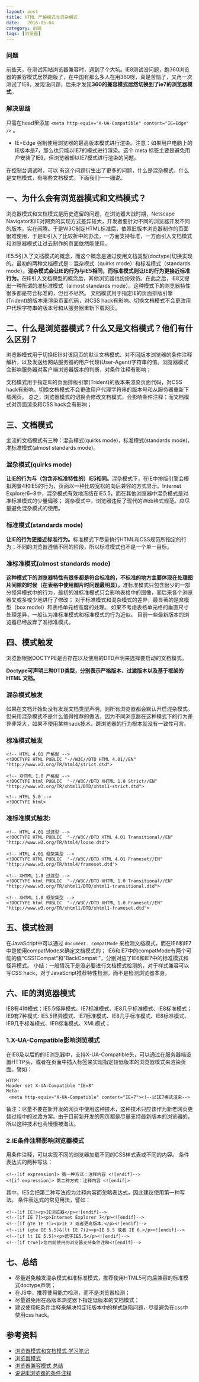 ```yaml
---
layout: post
title: HTML 严格模式与混杂模式
date:   2016-05-04
category: 前端
tags: [浏览器]
---
```


### 问题

前些天，在测试网站浏览器兼容时，遇到了个大坑。IE8测试没问题，跑360浏览器的兼容模式居然跑版了，在中国有那么多人在用360呀，真是苦恼了，又再一次测试了IE8，发现没问题，后来才发现<b>360的兼容模式居然切换到了ie7的浏览器模式</b>。

### 解决思路

只需在head里添加 `<meta http-equiv="X-UA-Compatible" content="IE=Edge" />` 。 

* IE=Edge 强制使用浏览器的最高版本模式进行渲染。注意：如果用户电脑上的IE版本是7，那么也只能以IE7的模式进行渲染。这个 meta 标签主要是避免用户安装了IE9，但浏览器却以IE7模式进行渲染的问题。

在控制台调试时，可以
有这个问题衍生出了更多的问题，什么是混杂模式，什么是文档模式，有哪些文档模式，下面我们一一细说。

## 一、为什么会有浏览器模式和文档模式？

浏览器模式和文档模式是历史遗留的问题，在浏览器大战时期，Netscape Navigator和IE对网页的实现方式差异较大，开发者要针对不同的浏览器开发不同的版本，实在闹腾。于是W3C制定HTML标准后，依照旧版本浏览器制作的页面很难使用，于是IE引入了比较折中的办法，一方面支持标准，一方面引入文档模式和浏览器模式让过去制作的页面依然能使用。 

IE5.5引入了文档模式的概念，而这个概念是通过使用文档类型(doctype)切换实现的。最初的两种文档模式是：混杂模式（quirks mode）和标准模式（standards mode）。<b>混杂模式会让IE的行为与IE5相同，而标准模式则让IE的行为更接近标准行为。</b>在IE引入文档模型的概念后，其他浏览器也纷纷效仿。在此之后，IE8又提出一种所谓的准标准模式（almost standards mode）。这种模式下的浏览器特性很多都是符合标准的，但也不尽然。
文档模式用于指定IE的页面排版引擎(Trident)的版本来渲染页面代码，对CSS hack有影响。切换文档模式不会更改用户代理字符串的版本号和从服务器重新下载网页。 

## 二、什么是浏览器模式？什么又是文档模式？他们有什么区别？

浏览器模式用于切换IE针对该网页的默认文档模式、对不同版本浏览器的条件注释解析，以及发送给网站服务器的用户代理(User-Agent)字符串的值。浏览器模式会影响服务器对客户端浏览器版本的判断，对条件注释有影响； 

文档模式用于指定IE的页面排版引擎(Trident)的版本来渲染页面代码，对CSS hack有影响。切换文档模式不会更改用户代理字符串的版本号和从服务器重新下载网页。 
总之，浏览器模式的切换会修改文档模式，会影响条件注释；而文档模式对页面渲染和CSS hack会有影响；

## 三、文档模式

主流的文档模式有三种：混杂模式(quirks mode)，标准模式(standards mode)，准标准模式(almost standards mode)。

### 混杂模式(quirks mode)

<b>让IE的行为与（包含非标准特性的）IE5相同。</b>混杂模式下，在IE中排版引擎会模拟网景4和IE5的行为，页面以一种比较宽松的向后兼容的方式显示。Internet Explorer6~8中，混杂模式有效地冻结在IE5.5，而在其他浏览器中混杂模式是对准标准模式的少量偏移； 
混杂模式中，浏览器违反了现代的Web格式规范。应尽量避免混杂模式的使用。

### 标准模式(standards mode)
<b>让IE的行为更接近标准行为。</b>标准模式下尽量执行HTML和CSS规范所指定的行为；不同的浏览器遵循不同的阶段，所以标准模式也不是一个单一目标。

### 准标准模式(almost standards mode) 

<b>这种模式下的浏览器特性有很多都是符合标准的，不标准的地方主要体现在处理图片间隙的时候（在表格中使用图片时问题最明显）。</b>准标准模式只包含很少的一部分怪异模式中的行为，最初的准标准模式只会影响表格中的图像，而后来各个浏览器又或多或少地进行了修改； 
对于标准模式和混杂模式的差异，最显著的是盒模型（box model）和表格单元格高度的处理。 
如果不考虑表格单元格的垂直尺寸处理差异，一般认为准标准模式和标准模式的行为近似。 
目前一些最新版本的浏览器已经放弃了准标准模式。


## 四、模式触发

浏览器根据DOCTYPE是否存在以及使用的DTD声明来选择要启动的文档模式。

<b>Doctype可声明三种DTD类型，分别表示严格版本、过渡版本以及基于框架的 HTML 文档。</b>

### 混杂模式触发
如果在文档开始处没有发现文档类型声明，则所有浏览器都会默认开启混杂模式。但采用混杂模式不是什么值得推荐的做法，因为不同浏览器在这种模式下的行为差异非常大，如果不使用某些hack技术，跨浏览器的行为根本就没有一致性可言。

### 标准模式触发

```
<!-- HTML 4.01 严格型 -->
<!DOCTYPE HTML PUBLIC "-//W3C//DTD HTML 4.01//EN"  "http://www.w3.org/TR/html4/strict.dtd"> 

<!-- XHTML 1.0 严格型 -->
<!DOCTYPE html PUBLIC  "-//W3C//DTD XHTML 1.0 Strict//EN"  "http://www.w3.org/TR/xhtml1/DTD/xhtml1-strict.dtd">

<!-- HTML 5.0 -->
<!DOCTYPE html>
```

### 准标准模式触发:

```
<!-- HTML 4.01 过渡型 -->
<!DOCTYPE HTML PUBLIC  "-//W3C//DTD HTML 4.01 Transitional//EN"  "http://www.w3.org/TR/html4/loose.dtd"> 

<!-- HTML 4.01 框架集型 -->
<!DOCTYPE HTML PUBLIC  "-//W3C//DTD HTML 4.01 Frameset//EN"  "http://www.w3.org/TR/html4/frameset.dtd"> 

<!-- XHTML 1.0 过渡型 -->
<!DOCTYPE html PUBLIC  "-//W3C//DTD XHTML 1.0 Transitional//EN"  "http://www.w3.org/TR/xhtml1/DTD/xhtml1-transitional.dtd"> 

<!-- XHTML 1.0 框架集型 -->
<!DOCTYPE html PUBLIC  "-//W3C//DTD XHTML 1.0 Frameset//EN"  "http://www.w3.org/TR/xhtml1/DTD/xhtml1-frameset.dtd">
```

## 五、模式检测
在JavaScript中可以通过 `document. compatMode` 来检测文档模式，而在IE6和IE7中是使用compatMode来确定文档模式的； 
IE6和IE7中的compatMode有两个可能的值“CSS1Compat”和“BackCompat ”，分别对应了IE6和IE7中的标准模式和怪异模式。 
小结：一般情况下是没必要进行文档模式检测的，对于样式兼容可以写CSS hack，对于JavaScript推荐特性检测，而不是检测浏览器本身。

## 六、IE的浏览器模式
IE8有4种模式：IE5.5怪异模式、IE7标准模式、IE8几乎标准模式、IE8标准模式； 
IE9有7种模式: IE5.5怪异模式、IE7标准模式、IE8几乎标准模式、IE8标准模式、IE9几乎标准模式、IE9标准模式、XML模式；

### 1.X-UA-Compatible影响浏览模式
在IE8及以后的的IE浏览器中，支持X-UA-Compatible头，可以通过在服务器端设置HTTP头，或者在页面中插入标签来实现指定较低版本的浏览器模式来渲染页面。譬如：

```
HTTP:  
Header set X-UA-Compatible "IE=8"  
Meta:  
 <meta http-equiv="X-UA-Compatible" content="IE=7"><!--以IE7模式渲染-->
```
备注：尽量不要在新开发的网页中使用这种技术，这种技术只应该作为新老网页更替过程中的过渡方案。由于目前新开发的网页都是尽量支持最新版本的浏览器的，所以这种技术也会慢慢被淘汰。

### 2.IE条件注释影响浏览器模式
用条件注释，可以实现不同的浏览器加载不同的CSS样式表或不同的内容。 
条件表达式的两种写法：

```
<!--[if expression]> 第一种方式：注释内容 <![endif]-->
<![if expression]> 第二种方式：注释内容 <![endif]>
```

其中，IE5会把第二种写法视为注释内容而忽略表达式，因此建议使用第一种写法。 
条件表达式的常见用法，譬如：

```
<!--[if IE]><p>IE浏览器</p><![endif]-->
<!--[if IE 7]><p>Internet Explorer 7</p><![endif]-->
<!--[if gte IE 7]><p>IE 7 或者更高版本.</p><![endif]-->
<!--[if (gte IE 5.5)&(lt IE 7)]><p>IE 5.5 或者 IE 6.</p><![endif]-->
<!--[if lt IE 5.5]><p>低于IE5.5</p><![endif]-->
<!--[if true]>您目前使用的浏览器支持条件注释<![endif]-->
```

## 七、总结
* 尽量避免触发混杂模式和准标准模式，推荐使用HTML5可向后兼容的标准模式doctype声明<!DOCTYPE html>；
* 在JS中，推荐使用能力检测，而不是浏览器检测；
* 尽量避免用在高版本浏览器下指定低版本的文档模式；
* 建议使用IE条件注释来解决特定IE版本中的样式缺陷问题，尽量避免在css中使用css hack。

## 参考资料

* [浏览器模式和文档模式 学习笔记](http://www.dengzhr.com/frontend/html/225)
* [浏览器模式](https://github.com/hoosin/lite/blob/master/knowledge/part1/%E6%B5%8F%E8%A7%88%E5%99%A8%E6%A8%A1%E5%BC%8F/readme.md)
* [浏览器兼容模式 总结](http://blog.csdn.net/sunlovefly2012/article/details/20927237 )
* [说说IE浏览器的条件注释](http://www.benben.cc/blog/?p=115)